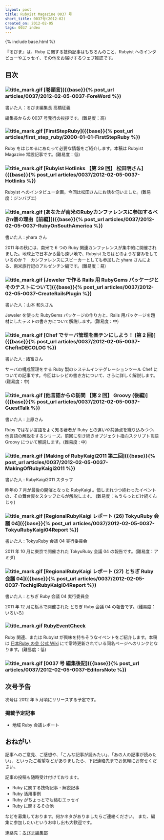 ```yaml
---
layout: post
title: Rubyist Magazine 0037 号
short_title: 0037号(2012-02)
created_on: 2012-02-05
tags: 0037 index
---
```

{% include base.html %}


『るびま』は、Ruby に関する技術記事はもちろんのこと、Rubyist へのインタビューやエッセイ、その他をお届けするウェブ雑誌です。

## 目次

### ![title_mark.gif]({{base}}{{site.baseurl}}/images/title_mark.gif) [巻頭言]({{base}}{% post_url articles/0037/2012-02-05-0037-ForeWord %})

書いた人：るびま編集長 高橋征義

編集長からの 0037 号発行の挨拶です。(難易度：高)

### ![title_mark.gif]({{base}}{{site.baseurl}}/images/title_mark.gif) [FirstStepRuby]({{base}}{% post_url articles/first_step_ruby/2000-01-01-FirstStepRuby %})

Ruby をはじめるにあたって必要な情報をご紹介します。本稿は Rubyist Magazine 常設記事です。(難易度：低)

### ![title_mark.gif]({{base}}{{site.baseurl}}/images/title_mark.gif) [Rubyist Hotlinks 【第 29 回】 松田明さん]({{base}}{% post_url articles/0037/2012-02-05-0037-Hotlinks %})

Rubyist へのインタビュー企画。今回は松田さんにお話を伺いました。(難易度：ジンバブエ)

### ![title_mark.gif]({{base}}{{site.baseurl}}/images/title_mark.gif) [あなたが南米のRubyカンファレンスに参加するべきn個の理由【前編】]({{base}}{% post_url articles/0037/2012-02-05-0037-RubyOnSouthAmerica %})

書いた人 : yhara さん

2011 年の秋には、南米で 6 つの Ruby 関連カンファレンスが集中的に開催されました。地球上で日本から最も遠い地で、Rubyist たちはどのような営みをしているのか？　カンファレンスにスピーカーとしても参加した yhara さんによる、南米旅行記のアルゼンチン編です。(難易度：易)

### ![title_mark.gif]({{base}}{{site.baseurl}}/images/title_mark.gif) [Jeweler で作る Rails 用 RubyGems パッケージとそのテストについて]({{base}}{% post_url articles/0037/2012-02-05-0037-CreateRailsPlugin %})

書いた人：山本 和久さん

Jeweler を使った RubyGems パッケージの作り方と、Rails 用パッケージを題材にしたテストの書き方について解説します。(難易度：中)

### ![title_mark.gif]({{base}}{{site.baseurl}}/images/title_mark.gif) [Chef でサーバ管理を楽チンにしよう！ (第 2 回)]({{base}}{% post_url articles/0037/2012-02-05-0037-ChefInDECOLOG %})

書いた人 : 諸富さん

サーバの構成管理をする Ruby 製のシステムインテグレーションツール Chef についての記事です。今回はレシピの書き方について、さらに詳しく解説します。 (難易度：中)

### ![title_mark.gif]({{base}}{{site.baseurl}}/images/title_mark.gif)  [他言語からの訪問 【第 2 回】 Groovy (後編)]({{base}}{% post_url articles/0037/2012-02-05-0037-GuestTalk %})

書いた人 : 上原さん

Ruby ではない言語をよく知る著者が Ruby との違いや共通点を織り込みつつ、他言語の解説をするシリーズ。前回に引き続きオブジェクト指向スクリプト言語 Groovy について解説します。(難易度 : 中)

### ![title_mark.gif]({{base}}{{site.baseurl}}/images/title_mark.gif) [Making of RubyKaigi2011 第二回]({{base}}{% post_url articles/0037/2012-02-05-0037-MakingOfRubyKaigi2011 %})

書いた人 : RubyKaigi2011 スタッフ

昨年の 7 月が最後の開催となった RubyKaigi 。惜しまれつつ終わったイベントの、その舞台裏をスタッフたちが解説します。 (難易度：もうちっとだけ続くんじゃ)

### ![title_mark.gif]({{base}}{{site.baseurl}}/images/title_mark.gif) [RegionalRubyKaigi レポート (26) TokyuRuby 会議 04]({{base}}{% post_url articles/0037/2012-02-05-0037-TokyuRubyKaigi04Report %})

書いた人 : TokyuRuby 会議 04 実行委員会

2011 年 10 月に東京で開催された TokyuRuby 会議 04 の報告です。(難易度：アミダ)

### ![title_mark.gif]({{base}}{{site.baseurl}}/images/title_mark.gif) [RegionalRubyKaigi レポート (27) とちぎ Ruby 会議 04]({{base}}{% post_url articles/0037/2012-02-05-0037-TochigiRubyKaigi04Report %})

書いた人 : とちぎ Ruby 会議 04 実行委員会

2011 年 12 月に栃木で開催された とちぎ Ruby 会議 04 の報告です。(難易度：いろいろ)

### ![title_mark.gif]({{base}}{{site.baseurl}}/images/title_mark.gif) [RubyEventCheck](https://github.com/ruby-no-kai/official/wiki/RubyEventCheck)

Ruby 関連、または Rubyist が興味を持ちそうなイベントをご紹介します。本稿は [日本Ruby の会 公式 Wiki](https://github.com/ruby-no-kai/official/wiki) にて常時更新されている同名ページへのリンクとなります。(難易度：低)

### ![title_mark.gif]({{base}}{{site.baseurl}}/images/title_mark.gif) [0037 号 編集後記]({{base}}{% post_url articles/0037/2012-02-05-0037-EditorsNote %})

## 次号予告

次号は 2012 年 5 月頃にリリースする予定です。

### 掲載予定記事

* 地域 Ruby 会議レポート


## おねがい

記事へのご意見、ご感想や、「こんな記事が読みたい」、「あの人の記事が読みたい」、といったご希望などがありましたら、下記連絡先までお気軽にお寄せください。

記事の投稿も随時受け付けております。

* Ruby に関する技術記事・解説記事
* Ruby 活用事例
* Ruby がちょっとでも絡むエッセイ
* Ruby に関するその他


などを募集しております。何かネタがありましたらご連絡ください。
また、編集に参加したいというお申し出も大歓迎です。

連絡先：[るびま編集部](mailto:magazine@ruby-no-kai.org)


